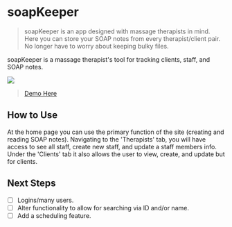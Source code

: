 # soapKeeper
>soapKeeper is an app designed with massage therapists in mind.  Here you can store your SOAP notes from every therapist/client pair.  No longer have to worry about keeping bulky files.

soapKeeper is a massage therapist's tool for tracking clients, staff, and SOAP notes.

![](screenshot.png)
> [Demo Here](http://just-hey-soapkeeper.surge.sh)

## How to Use

At the home page you can use the primary function of the site (creating and reading SOAP notes).  Navigating to the 'Therapists' tab, you will have access to see all staff, create new staff, and update a staff members info.  Under the 'Clients' tab it also allows the user to view, create, and update but for clients.

## Next Steps

- [ ] Logins/many users.
- [ ] Alter functionality to allow for searching via ID and/or name.
- [ ] Add a scheduling feature.
